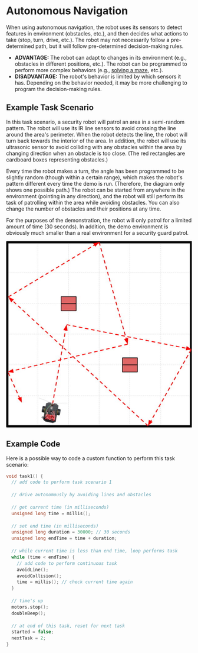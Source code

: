 # Autonomous Navigation

When using autonomous navigation, the robot uses its sensors to detect features in environment \(obstacles, etc.\), and then decides what actions to take \(stop, turn, drive, etc.\). The robot may not necessarily follow a pre-determined path, but it will follow pre-determined decision-making rules.

* **ADVANTAGE:**  The robot can adapt to changes in its environment \(e.g., obstacles in different positions, etc.\). The robot can be programmed to perform more complex behaviors \(e.g., [solving a maze](https://www.instructables.com/id/Robot-Maze-Solver/), etc.\).
* **DISADVANTAGE:**  The robot's behavior is limited by which sensors it has. Depending on the behavior needed, it may be more challenging to program the decision-making rules.

## Example Task Scenario

In this task scenario, a security robot will patrol an area in a semi-random pattern. The robot will use its IR line sensors to avoid crossing the line around the area's perimeter. When the robot detects the line, the robot will turn back towards the interior of the area. In addition, the robot will use its ultrasonic sensor to avoid colliding with any obstacles within the area by changing direction when an obstacle is too close. \(The red rectangles are cardboard boxes representing obstacles.\)

Every time the robot makes a turn, the angle has been programmed to be slightly random \(though within a certain range\), which makes the robot's pattern different every time the demo is run. \(Therefore, the diagram only shows one possible path.\) The robot can be started from anywhere in the environment \(pointing in any direction\), and the robot will still perform its task of patrolling within the area while avoiding obstacles. You can also change the number of obstacles and their positions at any time.

For the purposes of the demonstration, the robot will only patrol for a limited amount of time \(30 seconds\). In addition, the demo environment is obviously much smaller than a real environment for a security guard patrol.

![](../../.gitbook/assets/robot-demo4.jpg)

## Example Code

Here is a possible way to code a custom function to perform this task scenario:

```cpp
void task1() {
  // add code to perform task scenario 1

  // drive autonomously by avoiding lines and obstacles

  // get current time (in milliseconds)
  unsigned long time = millis();
  
  // set end time (in milliseconds)
  unsigned long duration = 30000; // 30 seconds
  unsigned long endTime = time + duration;

  // while current time is less than end time, loop performs task
  while (time < endTime) {
    // add code to perform continuous task
    avoidLine();
    avoidCollision();
    time = millis(); // check current time again
  }

  // time's up
  motors.stop();
  doubleBeep();

  // at end of this task, reset for next task
  started = false;
  nextTask = 2;
}
```



